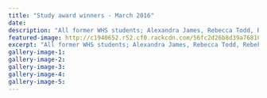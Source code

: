 ```yaml
---
title: "Study award winners - March 2016"
date: 
description: "All former WHS students; Alexandra James, Rebecca Todd, Rebekah O'Leary and Elena Morgan are the latest recipients of the Wynne Costley study awards, Wanganui Midweek article 30/3/16..."
featured-image: http://c1940652.r52.cf0.rackcdn.com/56fc2d26b8d39a7681000063/MWElenaMorgan_620x310.jpg
excerpt: "All former WHS students; Alexandra James, Rebecca Todd, Rebekah O'Leary and Elena Morgan are the latest recipients of the Wynne Costley study awards, Wanganui Midweek article 30/3/16..."
gallery-image-1: 
gallery-image-2: 
gallery-image-3: 
gallery-image-4: 
gallery-image-5: 
---
```

